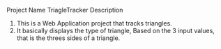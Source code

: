 Project Name
TriagleTracker
Description
1. This is a Web Application project that tracks triangles.
2. It basically displays the type of triangle, Based on the 3 input values, that is the threes sides of a triangle.
